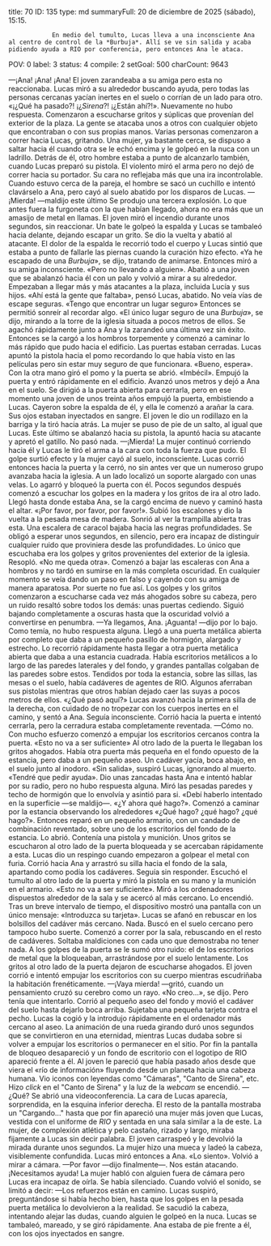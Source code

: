 title:          70
ID:             135
type:           md
summaryFull:    20 de diciembre de 2025 (sábado), 15:15.
                
                En medio del tumulto, Lucas lleva a una inconsciente Ana al centro de control de la *Burbuja*. Allí se ve sin salida y acaba pidiendo ayuda a RIO por conferencia, pero entonces Ana le ataca.
POV:            0
label:          3
status:         4
compile:        2
setGoal:        500
charCount:      9643


—¡Ana! ¡Ana! ¡Ana!
El joven zarandeaba a su amiga pero esta no reaccionaba. Lucas miró a su alrededor buscando ayuda, pero todas las personas cercanas yacían inertes en el suelo o corrían de un lado para otro.
«¡¿Qué ha pasado?! ¡¿*Sirena*?! ¡¿Están ahí?!».
Nuevamente no hubo respuesta.
Comenzaron a escucharse gritos y súplicas que provenían del exterior de la plaza. La gente se atacaba unos a otros con cualquier objeto que encontraban o con sus propias manos.
Varias personas comenzaron a correr hacia Lucas, gritando.
Una mujer, ya bastante cerca, se dispuso a saltar hacia él cuando otra se le echó encima y le golpeó en la nuca con un ladrillo.
Detrás de él, otro hombre estaba a punto de alcanzarlo también, cuando Lucas preparó su pistola. El violento miró el arma pero no dejó de correr hacia su portador. Su cara no reflejaba más que una ira incontrolable.
Cuando estuvo cerca de la pareja, el hombre se sacó un cuchillo e intentó clavárselo a Ana, pero cayó al suelo abatido por los disparos de Lucas.
—¡Mierda! —maldijo este último
Se produjo una tercera explosión. Lo que antes fuera la furgoneta con la que habían llegado, ahora no era más que un amasijo de metal en llamas.
El joven miró el incendio durante unos segundos, sin reaccionar. Un bate le golpeó la espalda y Lucas se tambaleó hacia delante, dejando escapar un grito.
Se dio la vuelta y abatió al atacante.
El dolor de la espalda le recorrió todo el cuerpo y Lucas sintió que estaba a punto de fallarle las piernas cuando la curación hizo efecto.
«Ya he escapado de una *Burbuja*», se dijo, tratando de animarse.
Entonces miró a su amiga inconsciente.
«Pero no llevando a alguien».
Abatió a una joven que se abalanzó hacia él con un palo y volvió a mirar a su alrededor.
Empezaban a llegar más y más atacantes a la plaza, incluida Lucía y sus hijos.
«Ahí está la gente que faltaba», pensó Lucas, abatido.
No veía vías de escape seguras.
«Tengo que encontrar un lugar seguro»
Entonces se permitió sonreír al recordar algo.
«El único lugar seguro de una *Burbuja*», se dijo, mirando a la torre de la iglesia situada a pocos metros de ellos.
Se agachó rápidamente junto a Ana y la zarandeó una última vez sin éxito. Entonces se la cargó a los hombros torpemente y comenzó a caminar lo más rápido que pudo hacia el edificio.
Las puertas estaban cerradas. Lucas apuntó la pistola hacia el pomo recordando lo que había visto en las películas pero sin estar muy seguro de que funcionara.
«Bueno, espera».
Con la otra mano giró el pomo y la puerta se abrió.
«Imbécil».
Empujó la puerta y entró rápidamente en el edificio.
Avanzó unos metros y dejó a Ana en el suelo. Se dirigió a la puerta abierta para cerrarla, pero en ese momento una joven de unos treinta años empujó la puerta, embistiendo a Lucas.
Cayeron sobre la espalda de él, y ella le comenzó a arañar la cara. Sus ojos estaban inyectados en sangre.
El joven le dio un rodillazo en la barriga y la tiró hacia atrás. La mujer se puso de pie de un salto, al igual que Lucas. Este último se abalanzó hacia su pistola, la apuntó hacia su atacante y apretó el gatillo.
No pasó nada.
—¡Mierda!
La mujer continuó corriendo hacia él y Lucas le tiró el arma a la cara con toda la fuerza que pudo. El golpe surtió efecto y la mujer cayó al suelo, inconsciente.
Lucas corrió entonces hacia la puerta y la cerró, no sin antes ver que un numeroso grupo avanzaba hacia la iglesia.
A un lado localizó un soporte alargado con unas velas. Lo agarró y bloqueó la puerta con él. Pocos segundos después comenzó a escuchar los golpes en la madera y los gritos de ira al otro lado.
Llegó hasta donde estaba Ana, se la cargó encima de nuevo y caminó hasta el altar.
«¡Por favor, por favor, por favor!».
Subió los escalones y dio la vuelta a la pesada mesa de madera. Sonrió al ver la trampilla abierta tras esta.
Una escalera de caracol bajaba hacia las negras profundidades. Se obligó a esperar unos segundos, en silencio, pero era incapaz de distinguir cualquier ruido que proviniera desde las profundidades. Lo único que escuchaba era los golpes y gritos provenientes del exterior de la iglesia.
Resopló.
«No me queda otra».
Comenzó a bajar las escaleras con Ana a hombros y no tardó en sumirse en la más completa oscuridad. En cualquier momento se veía dando un paso en falso y cayendo con su amiga de manera aparatosa.
Por suerte no fue así.
Los golpes y los gritos comenzaron a escucharse cada vez más ahogados sobre su cabeza, pero un ruido resaltó sobre todos los demás: unas puertas cediendo.
Siguió bajando completamente a oscuras hasta que la  oscuridad volvió a convertirse en penumbra.
—Ya llegamos, Ana. ¡Aguanta! —dijo por lo bajo.
Como temía, no hubo respuesta alguna.
Llegó a una puerta metálica abierta por completo que daba a un pequeño pasillo de hormigón, alargado y estrecho. Lo recorrió rápidamente hasta llegar a otra puerta metálica abierta que daba a una estancia cuadrada. Había escritorios metálicos a lo largo de las paredes laterales y del fondo, y grandes pantallas colgaban de las paredes sobre estos.
Tendidos por toda la estancia, sobre las sillas, las mesas o el suelo, había cadáveres de agentes de RIO. Algunos aferraban sus pistolas mientras que otros habían dejado caer las suyas a pocos metros de ellos.
«¿Qué pasó aquí?»
Lucas avanzó hacia la primera silla de la derecha, con cuidado de no tropezar con los cuerpos inertes en el camino, y sentó a Ana.
Seguía inconsciente.
Corrió hacia la puerta e intentó cerrarla, pero la cerradura estaba completamente reventada.
—Cómo no.
Con mucho esfuerzo comenzó a empujar los escritorios cercanos contra la puerta.
«Esto no va a ser suficiente»
Al otro lado de la puerta le llegaban los gritos ahogados.
Había otra puerta más pequeña en el fondo opuesto de la estancia, pero daba a un pequeño aseo. Un cadáver yacía, boca abajo, en el suelo junto al inodoro.
«Sin salida», suspiró Lucas, ignorando al muerto.
«Tendré que pedir ayuda».
Dio unas zancadas hasta Ana e intentó hablar por su radio, pero no hubo respuesta alguna. Miró las pesadas paredes y techo de hormigón que lo envolvía y asintió para si.
«Debí haberlo intentado en la superficie —se maldijo—. «¿Y ahora qué hago?».
Comenzó a caminar por la estancia observando los alrededores
«¿Qué hago? ¿qué hago? ¿qué hago?».
Entonces reparó en un pequeño armario, con un candado de combinación reventado, sobre uno de los escritorios del fondo de la estancia. Lo abrió. Contenía una pistola y munición.
Unos gritos se escucharon al otro lado de la puerta bloqueada y se acercaban rápidamente a esta. Lucas dio un respingo cuando empezaron a golpear el metal con furia.
Corrió hacia Ana y arrastró su silla hacia el fondo de la sala, apartando como podía los cadáveres.
Seguía sin responder.
Escuchó el tumulto al otro lado de la puerta y miró la pistola en su mano y la munición en el armario.
«Esto no va a ser suficiente».
Miró a los ordenadores dispuestos alrededor de la sala y se acercó al más cercano. Lo encendió.
Tras un breve intervalo de tiempo, el dispositivo mostró una pantalla con un único mensaje:
«Introduzca su tarjeta».
Lucas se afanó en rebuscar en los bolsillos del cadáver más cercano. Nada. Buscó en el suelo cercano pero tampoco hubo suerte.
Comenzó a correr por la sala, rebuscando en el resto de cadáveres. Soltaba maldiciones con cada uno que demostraba no tener nada.
A los golpes de la puerta se le sumó otro ruido: el de los escritorios de metal que la bloqueaban, arrastrándose por el suelo lentamente. Los gritos al otro lado de la puerta dejaron de escucharse ahogados.
El joven corrió e intentó empujar los escritorios con su cuerpo mientras escudriñaba la habitación frenéticamente.
—¡Vaya mierda! —gritó, cuando un pensamiento cruzó su cerebro como un rayo.
«No creo...», se dijo.
Pero tenía que intentarlo.
Corrió al pequeño aseo del fondo y movió el cadáver del suelo hasta dejarlo boca arriba. Sujetaba una pequeña tarjeta contra el pecho.
Lucas la cogió y la introdujo rápidamente en el ordenador más cercano al aseo. La animación de una rueda girando duró unos segundos que se convirtieron en una eternidad, mientras Lucas dudaba sobre si volver a empujar los escritorios o permanecer en el sitio.
Por fin la pantalla de bloqueo desapareció y un fondo de escritorio con el logotipo de RIO apareció frente a él. Al joven le pareció que había pasado años desde que viera el «río de información» fluyendo desde un planeta hacia una cabeza humana.
Vio iconos con leyendas como "Cámaras", "Canto de Sirena", etc.
Hizo *click* en el "Canto de Sirena" y la luz de la *webcam* se encendió.
—¿Qué?
Se abrió una videoconferencia. La cara de Lucas aparecía, sorprendida, en la esquina inferior derecha. El resto de la pantalla mostraba un "Cargando..." hasta que por fin apareció una mujer más joven que Lucas, vestida con el uniforme de *RIO* y sentada en una sala similar a la de este.
La mujer, de complexión atlética y pelo castaño, rizado y largo, miraba fijamente a Lucas sin decir palabra.
El joven carraspeó y le devolvió la mirada durante unos segundos.
La mujer hizo una mueca y ladeó la cabeza, visiblemente confundida.
Lucas miró entonces a Ana.
«Lo siento».
Volvió a mirar a cámara.
—Por favor —dijo finalmente—. Nos están atacando. ¡Necesitamos ayuda!
La mujer habló con alguien fuera de cámara pero Lucas era incapaz de oírla. Se había silenciado.
Cuando volvió el sonido, se limitó a decir:
—Los refuerzos están en camino.
Lucas suspiró, preguntándose si había hecho bien, hasta que los golpes en la pesada puerta metálica lo devolvieron a la realidad.
Se sacudió la cabeza, intentando alejar las dudas, cuando alguien le golpeó en la nuca. Lucas se tambaleó, mareado, y se giró rápidamente.
Ana estaba de pie frente a él, con los ojos inyectados en sangre.